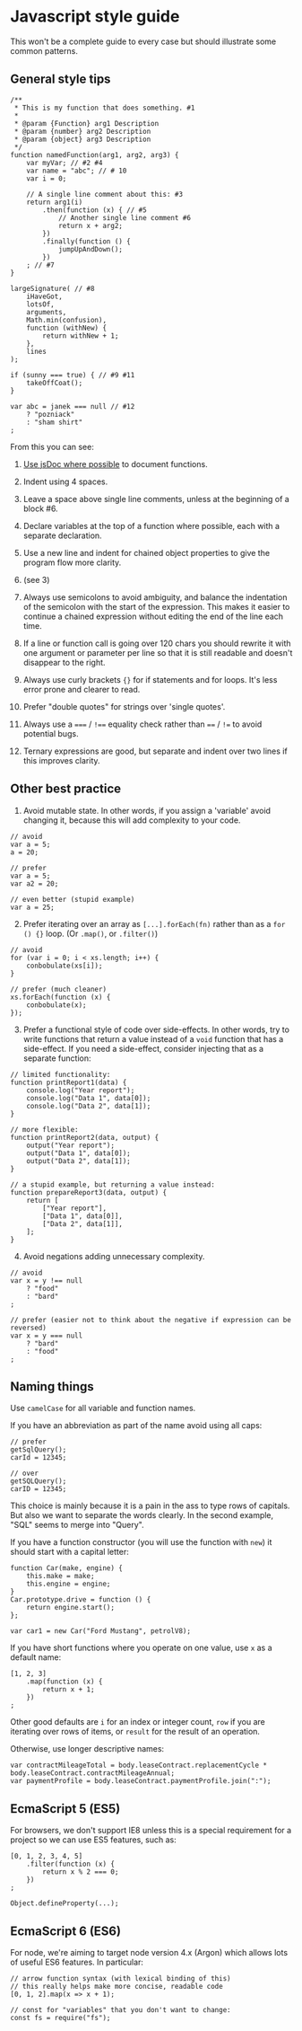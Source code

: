 # Javascript style guide

This won't be a complete guide to every case but should illustrate some common patterns.

## General style tips

```
/**
 * This is my function that does something. #1
 *
 * @param {Function} arg1 Description
 * @param {number} arg2 Description
 * @param {object} arg3 Description
 */
function namedFunction(arg1, arg2, arg3) {
    var myVar; // #2 #4
    var name = "abc"; // # 10
    var i = 0;
    
    // A single line comment about this: #3
    return arg1(i)
        .then(function (x) { // #5
            // Another single line comment #6
            return x + arg2;
        })
        .finally(function () {
            jumpUpAndDown();
        })
    ; // #7
}

largeSignature( // #8
    iHaveGot,
    lotsOf,
    arguments,
    Math.min(confusion),
    function (withNew) {
        return withNew + 1;
    },
    lines
);

if (sunny === true) { // #9 #11
    takeOffCoat();
}

var abc = janek === null // #12
    ? "pozniack"
    : "sham shirt"
;

```

From this you can see:

1. [Use jsDoc where possible](http://usejsdoc.org/) to document functions.

2. Indent using 4 spaces.

3. Leave a space above single line comments, unless at the beginning of a block #6.

4. Declare variables at the top of a function where possible, each with a separate declaration.

5. Use a new line and indent for chained object properties to give the program flow more clarity.

6. (see 3)

7. Always use semicolons to avoid ambiguity, and balance the indentation of the semicolon with the start of the
expression. This makes it easier to continue a chained expression without editing the end of the line each time.

8. If a line or function call is going over 120 chars you should rewrite it with one argument or parameter per line
so that it is still readable and doesn't disappear to the right.

9. Always use curly brackets `{}` for if statements and for loops. It's less error prone and clearer to read.

10. Prefer "double quotes" for strings over 'single quotes'.

11. Always use a `===` / `!==` equality check rather than `==` / `!=` to avoid potential bugs.

12. Ternary expressions are good, but separate and indent over two lines if this improves clarity.


## Other best practice

1. Avoid mutable state. In other words, if you assign a 'variable' avoid changing it, because this will add complexity
to your code.

```
// avoid
var a = 5;
a = 20;

// prefer
var a = 5;
var a2 = 20;

// even better (stupid example)
var a = 25;

```

2. Prefer iterating over an array as `[...].forEach(fn)` rather than as a `for () {}` loop. (Or `.map()`, or
`.filter()`)

```
// avoid
for (var i = 0; i < xs.length; i++) {
    conbobulate(xs[i]);
}

// prefer (much cleaner)
xs.forEach(function (x) {
    conbobulate(x);
});
```

3. Prefer a functional style of code over side-effects. In other words, try to write functions that return a value
instead of a `void` function that has a side-effect. If you need a side-effect, consider injecting that as a separate
function:

```
// limited functionality:
function printReport1(data) {
    console.log("Year report");
    console.log("Data 1", data[0]);
    console.log("Data 2", data[1]);
}

// more flexible:
function printReport2(data, output) {
    output("Year report");
    output("Data 1", data[0]);
    output("Data 2", data[1]);
}

// a stupid example, but returning a value instead:
function prepareReport3(data, output) {
    return [
        ["Year report"],
        ["Data 1", data[0]],
        ["Data 2", data[1]],
    ];
}
```

4. Avoid negations adding unnecessary complexity.

```
// avoid
var x = y !== null
    ? "food"
    : "bard"
;

// prefer (easier not to think about the negative if expression can be reversed)
var x = y === null
    ? "bard"
    : "food"
;
```

## Naming things

Use `camelCase` for all variable and function names.

If you have an abbreviation as part of the name avoid using all caps:

```
// prefer
getSqlQuery();
carId = 12345;

// over
getSQLQuery();
carID = 12345;
```

This choice is mainly because it is a pain in the ass to type rows of capitals. But also we want to separate the words
clearly. In the second example, "SQL" seems to merge into "Query".

If you have a function constructor (you will use the function with `new`) it should start with a capital letter:

```
function Car(make, engine) {
    this.make = make;
    this.engine = engine;
}
Car.prototype.drive = function () {
    return engine.start();
};

var car1 = new Car("Ford Mustang", petrolV8);
```

If you have short functions where you operate on one value, use `x` as a default name:

```
[1, 2, 3]
    .map(function (x) {
        return x + 1;
    })
;
```

Other good defaults are `i` for an index or integer count, `row` if you are iterating over rows of items, or `result` 
for the result of an operation.

Otherwise, use longer descriptive names:

```
var contractMileageTotal = body.leaseContract.replacementCycle * body.leaseContract.contractMileageAnnual;
var paymentProfile = body.leaseContract.paymentProfile.join(":");
```


## EcmaScript 5 (ES5)

For browsers, we don't support IE8 unless this is a special requirement for a project so we can use ES5 features, such as:

```
[0, 1, 2, 3, 4, 5]
    .filter(function (x) {
        return x % 2 === 0;
    })
;

Object.defineProperty(...);
```


## EcmaScript 6 (ES6)

For node, we're aiming to target node version 4.x (Argon) which allows lots of useful ES6 features. In particular:

```
// arrow function syntax (with lexical binding of this)
// this really helps make more concise, readable code
[0, 1, 2].map(x => x + 1);

// const for "variables" that you don't want to change:
const fs = require("fs");
```


